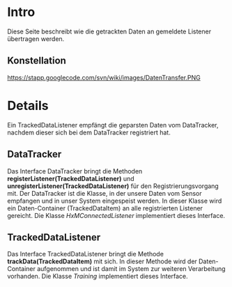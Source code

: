 # Intro #

Diese Seite beschreibt wie die getrackten Daten an gemeldete Listener übertragen werden.

## Konstellation ##


https://stapp.googlecode.com/svn/wiki/images/DatenTransfer.PNG

# Details #

Ein TrackedDataListener empfängt die geparsten Daten vom DataTracker, nachdem dieser sich bei dem DataTracker registriert hat.

## DataTracker ##
Das Interface DataTracker bringt die Methoden **registerListener(TrackedDataListener)** und **unregisterListener(TrackedDataListener)** für den Registrierungsvorgang mit.
Der DataTracker ist die Klasse, in der unsere Daten vom Sensor empfangen und in unser System eingespeist werden. In dieser Klasse wird ein Daten-Container (TrackedDataItem) an alle registrierten Listener gereicht.
Die Klasse _HxMConnectedListener_ implementiert dieses Interface.

## TrackedDataListener ##
Das Interface TrackedDataListener bringt die Methode **trackData(TrackedDataItem)** mit sich.
In dieser Methode wird der Daten-Container aufgenommen und ist damit im System zur weiteren Verarbeitung vorhanden.
Die Klasse _Training_ implementiert dieses Interface.